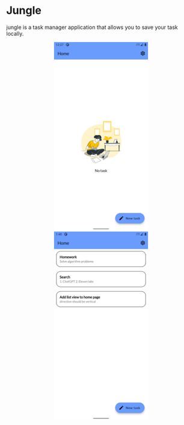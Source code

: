 # Jungle
jungle is a task manager application that allows you to
save your task locally.
<p align="center">
<img src="https://github.com/erfkarimi/jungle/blob/main/asset/image/screen/Screenshot_1676624237.png" width="250" hspace="4">
<img src="https://github.com/erfkarimi/jungle/blob/8e8f7f1f66b2df748b40027e8f343fbf8227450c/asset/image/screen/Screenshot_1678270235.png" width="250" hspace="4">
</p>